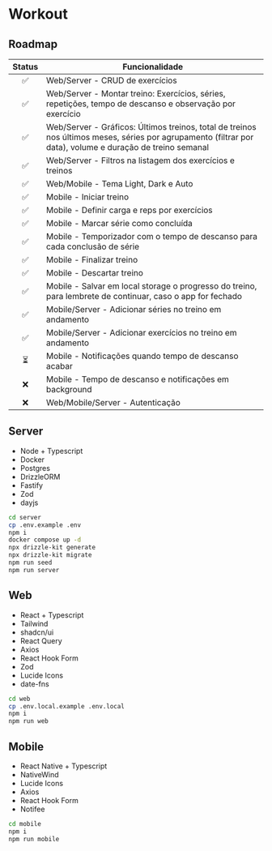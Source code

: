 # Workout

## Roadmap
Status|Funcionalidade
:-:| -
✅|Web/Server - CRUD de exercícios
✅|Web/Server - Montar treino: Exercícios, séries, repetições, tempo de descanso e observação por exercício
✅|Web/Server - Gráficos: Últimos treinos, total de treinos nos últimos meses, séries por agrupamento (filtrar por data), volume e duração de treino semanal
✅|Web/Server - Filtros na listagem dos exercícios e treinos
✅|Web/Mobile - Tema Light, Dark e Auto
✅|Mobile - Iniciar treino
✅|Mobile - Definir carga e reps por exercícios
✅|Mobile - Marcar série como concluída
✅|Mobile - Temporizador com o tempo de descanso para cada conclusão de série 
✅|Mobile - Finalizar treino
✅|Mobile - Descartar treino
✅|Mobile - Salvar em local storage o progresso do treino, para lembrete de continuar, caso o app for fechado
✅|Mobile/Server - Adicionar séries no treino em andamento
✅|Mobile/Server - Adicionar exercícios no treino em andamento
⏳|Mobile - Notificações quando tempo de descanso acabar
❌|Mobile - Tempo de descanso e notificações em background
❌|Web/Mobile/Server - Autenticação

## Server
- Node + Typescript
- Docker
- Postgres
- DrizzleORM
- Fastify
- Zod
- dayjs

```bash
cd server
cp .env.example .env
npm i
docker compose up -d
npx drizzle-kit generate
npx drizzle-kit migrate
npm run seed
npm run server
```

## Web
- React + Typescript
- Tailwind
- shadcn/ui
- React Query
- Axios
- React Hook Form
- Zod
- Lucide Icons
- date-fns

```bash
cd web
cp .env.local.example .env.local
npm i
npm run web
```

## Mobile
- React Native + Typescript
- NativeWind
- Lucide Icons
- Axios
- React Hook Form
- Notifee

```bash
cd mobile
npm i
npm run mobile
```

